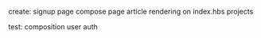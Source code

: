 create:
    signup page
    compose page
    <!-- login page -->
    article rendering
        on index.hbs
    projects

test:
    composition
    user auth